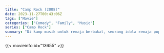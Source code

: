 ```yaml
---
title: "Camp Rock (2008)"
date: 2023-11-27T00:43:06Z
tags: ["Movie"]
categories: ["Comedy", "Family", "Music"]
series: ["Camp Rock"]
summary: "Di kamp musik untuk remaja berbakat, seorang idola remaja populer tidak sengaja mendengar seorang gadis bernyanyi dan berusaha mencari tahu siapa pemilik suara berbakat tersebut. Apa yang dia tidak tahu adalah bahwa gadis itu sebenarnya adalah pekerja dapur kamp yang takut menjadi..."
---
```


<mux-player stream-type="on-demand"
src="https://kp3d-my.sharepoint.com/personal/ryoo_kp3d_onmicrosoft_com/_layouts/15/download.aspx?share=EUWxdS5HP4JIvx_Od5d232cBtjzlAA9gmFbrqNNBVjmSDw" prefer-playback="mse" controls>

</mux-player>


{{< movieinfo id="13655" >}}

<script src="https://cdn.jsdelivr.net/npm/@mux/mux-player"></script>

 <script type="application/ld+json ">
{
"@context": "https://schema.org/",
"@type": "VideoObject",
"name": "Camp Rock (2008)",
"contentUrl": "https://stream.mux.com/jccJq94t7pAIQgiFp02Pig8MCRIniR2MIGzLO5hl37Rw.m3u8",
"thumbnailUrl": "https://www.themoviedb.org/t/p/original/yKEuwb4GvHkDJD0nQoMKnxenPJr.jpg?width=314&fit_mode=preserve&time=25",
"uploadDate": "2023-11-27T00:43:06Z",
}

</script>
